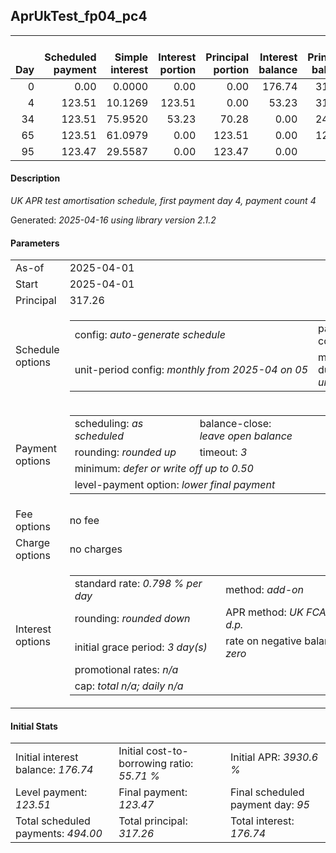<h2>AprUkTest_fp04_pc4</h2>
<table>
    <thead style="vertical-align: bottom;">
        <th style="text-align: right;">Day</th>
        <th style="text-align: right;">Scheduled payment</th>
        <th style="text-align: right;">Simple interest</th>
        <th style="text-align: right;">Interest portion</th>
        <th style="text-align: right;">Principal portion</th>
        <th style="text-align: right;">Interest balance</th>
        <th style="text-align: right;">Principal balance</th>
        <th style="text-align: right;">Total simple interest</th>
        <th style="text-align: right;">Total interest</th>
        <th style="text-align: right;">Total principal</th>
    </thead>
    <tr style="text-align: right;">
        <td class="ci00">0</td>
        <td class="ci01" style="white-space: nowrap;">0.00</td>
        <td class="ci02">0.0000</td>
        <td class="ci03">0.00</td>
        <td class="ci04">0.00</td>
        <td class="ci05">176.74</td>
        <td class="ci06">317.26</td>
        <td class="ci07">0.0000</td>
        <td class="ci08">0.00</td>
        <td class="ci09">0.00</td>
    </tr>
    <tr style="text-align: right;">
        <td class="ci00">4</td>
        <td class="ci01" style="white-space: nowrap;">123.51</td>
        <td class="ci02">10.1269</td>
        <td class="ci03">123.51</td>
        <td class="ci04">0.00</td>
        <td class="ci05">53.23</td>
        <td class="ci06">317.26</td>
        <td class="ci07">10.1269</td>
        <td class="ci08">123.51</td>
        <td class="ci09">0.00</td>
    </tr>
    <tr style="text-align: right;">
        <td class="ci00">34</td>
        <td class="ci01" style="white-space: nowrap;">123.51</td>
        <td class="ci02">75.9520</td>
        <td class="ci03">53.23</td>
        <td class="ci04">70.28</td>
        <td class="ci05">0.00</td>
        <td class="ci06">246.98</td>
        <td class="ci07">86.0790</td>
        <td class="ci08">176.74</td>
        <td class="ci09">70.28</td>
    </tr>
    <tr style="text-align: right;">
        <td class="ci00">65</td>
        <td class="ci01" style="white-space: nowrap;">123.51</td>
        <td class="ci02">61.0979</td>
        <td class="ci03">0.00</td>
        <td class="ci04">123.51</td>
        <td class="ci05">0.00</td>
        <td class="ci06">123.47</td>
        <td class="ci07">147.1769</td>
        <td class="ci08">176.74</td>
        <td class="ci09">193.79</td>
    </tr>
    <tr style="text-align: right;">
        <td class="ci00">95</td>
        <td class="ci01" style="white-space: nowrap;">123.47</td>
        <td class="ci02">29.5587</td>
        <td class="ci03">0.00</td>
        <td class="ci04">123.47</td>
        <td class="ci05">0.00</td>
        <td class="ci06">0.00</td>
        <td class="ci07">176.7356</td>
        <td class="ci08">176.74</td>
        <td class="ci09">317.26</td>
    </tr>
</table>
<h4>Description</h4>
<p><i>UK APR test amortisation schedule, first payment day 4, payment count 4</i></p>
<p>Generated: <i>2025-04-16 using library version 2.1.2</i></p>
<h4>Parameters</h4>
<table>
    <tr>
        <td>As-of</td>
        <td>2025-04-01</td>
    </tr>
    <tr>
        <td>Start</td>
        <td>2025-04-01</td>
    </tr>
    <tr>
        <td>Principal</td>
        <td>317.26</td>
    </tr>
    <tr>
        <td>Schedule options</td>
        <td>
            <table>
                <tr>
                    <td>config: <i>auto-generate schedule</i></td>
                    <td>payment count: <i>4</i></td>
                </tr>
                <tr>
                    <td style="white-space: nowrap;">unit-period config: <i>monthly from 2025-04 on 05</i></td>
                    <td>max duration: <i>unlimited</i></td>
                </tr>
            </table>
        </td>
    </tr>
    <tr>
        <td>Payment options</td>
        <td>
            <table>
                <tr>
                    <td>scheduling: <i>as scheduled</i></td>
                    <td>balance-close: <i>leave&nbsp;open&nbsp;balance</i></td>
                </tr>
                <tr>
                    <td>rounding: <i>rounded up</i></td>
                    <td>timeout: <i>3</i></td>
                </tr>
                <tr>
                    <td colspan='2'>minimum: <i>defer&nbsp;or&nbsp;write&nbsp;off&nbsp;up&nbsp;to&nbsp;0.50</i></td>
                </tr>
                <tr>
                    <td colspan='2'>level-payment option: <i>lower&nbsp;final&nbsp;payment</i></td>
                </tr>
            </table>
        </td>
    </tr>
    <tr>
        <td>Fee options</td>
        <td>no fee
        </td>
    </tr>
    <tr>
        <td>Charge options</td>
        <td>no charges
        </td>
    </tr>
    <tr>
        <td>Interest options</td>
        <td>
            <table>
                <tr>
                    <td>standard rate: <i>0.798 % per day</i></td>
                    <td>method: <i>add-on</i></td>
                </tr>
                <tr>
                    <td>rounding: <i>rounded down</i></td>
                    <td>APR method: <i>UK FCA to 1 d.p.</i></td>
                </tr>
                <tr>
                    <td>initial grace period: <i>3 day(s)</i></td>
                    <td>rate on negative balance: <i>zero</i></td>
                </tr>
                <tr>
                    <td colspan="2">promotional rates: <i><i>n/a</i></i></td>
                </tr>
                <tr>
                    <td colspan="2">cap: <i>total <i>n/a</i>; daily <i>n/a</i></td>
                </tr>
            </table>
        </td>
    </tr>
</table>
<h4>Initial Stats</h4>
<table>
    <tr>
        <td>Initial interest balance: <i>176.74</i></td>
        <td>Initial cost-to-borrowing ratio: <i>55.71 %</i></td>
        <td>Initial APR: <i>3930.6 %</i></td>
    </tr>
    <tr>
        <td>Level payment: <i>123.51</i></td>
        <td>Final payment: <i>123.47</i></td>
        <td>Final scheduled payment day: <i>95</i></td>
    </tr>
    <tr>
        <td>Total scheduled payments: <i>494.00</i></td>
        <td>Total principal: <i>317.26</i></td>
        <td>Total interest: <i>176.74</i></td>
    </tr>
</table>
